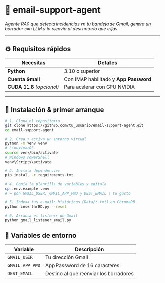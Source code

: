# 📧 email-support-agent  
*Agente RAG que detecta incidencias en tu bandeja de Gmail, genera un borrador con LLM y lo reenvía al destinatario que elijas.*

---

## ⚙️ Requisitos rápidos

| Necesitas | Detalles |
|-----------|----------|
| **Python** | 3.10 o superior |
| **Cuenta Gmail** | Con IMAP habilitado y **App Password** |
| **CUDA 11.8** *(opcional)* | Para acelerar con GPU NVIDIA |

---

## 🚀 Instalación & primer arranque

```bash
# 1. Clona el repositorio
git clone https://github.com/tu_usuario/email-support-agent.git
cd email-support-agent

# 2. Crea y activa un entorno virtual
python -m venv venv
# Linux/macOS
source venv/bin/activate
# Windows PowerShell
venv\Scripts\activate

# 3. Instala dependencias
pip install -r requirements.txt

# 4. Copia la plantilla de variables y edítala
cp .env.example .env
# → pon GMAIL_USER, GMAIL_APP_PWD y DEST_EMAIL a tu gusto

# 5. Indexa tus e-mails históricos (Data/*.txt) en ChromaDB
python insertarBD.py --reset

# 6. Arranca el listener de Gmail
python gmail_listener_email.py
```

## 🔑 Variables de entorno

| Variable        | Descripción                            |
| --------------- | -------------------------------------- |
| `GMAIL_USER`    | Tu dirección Gmail                     |
| `GMAIL_APP_PWD` | App Password de 16 caracteres          |
| `DEST_EMAIL`    | Destino al que reenviar los borradores |
